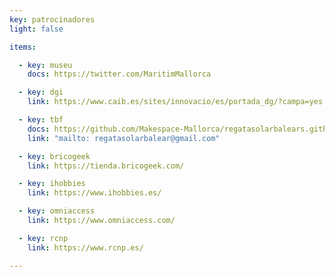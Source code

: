 ```yaml
---
key: patrocinadores
light: false

items:

  - key: museu
    docs: https://twitter.com/MaritimMallorca

  - key: dgi
    link: https://www.caib.es/sites/innovacio/es/portada_dg/?campa=yes

  - key: tbf
    docs: https://github.com/Makespace-Mallorca/regatasolarbalears.github.io/raw/main/doc/Presentación_IIIRegataSolarIllesBalears.pdf
    link: "mailto: regatasolarbalear@gmail.com"

  - key: bricogeek
    link: https://tienda.bricogeek.com/

  - key: ihobbies
    link: https://www.ihobbies.es/

  - key: omniaccess
    link: https://www.omniaccess.com/

  - key: rcnp
    link: https://www.rcnp.es/

---
```

